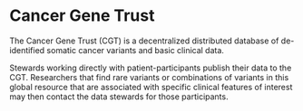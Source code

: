 # Cancer Gene Trust

The Cancer Gene Trust (CGT) is a decentralized distributed database of 
de-identified somatic cancer variants and basic clinical data.

Stewards working directly with patient-participants publish their data to the CGT. 
Researchers that find rare variants or combinations of variants in this global 
resource that are associated with specific clinical features of interest may
then contact the data stewards for those participants.
